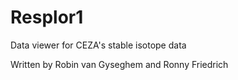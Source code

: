 # Resplor1
Data viewer for CEZA's stable isotope data

Written by Robin van Gyseghem and Ronny Friedrich
